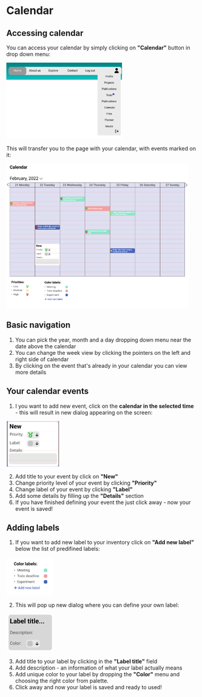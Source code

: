 # Calendar

## Accessing calendar

You can access your calendar by simply clicking on **"Calendar"** button in drop down menu:

<img src='./img/header.png' height=200>

This will transfer you to the page with your calendar, with events marked on it:

<img src='./img/calendar.png' height=380>

## Basic navigation

1. You can pick the year, month and a day dropping down menu near the date above the calendar
2. You can change the week view by clicking the pointers on the left and right side of calendar
3. By clicking on the event that's already in your calendar you can view more details 

## Your calendar events

1. I you want to add new event, click on the **calendar in the selected time** - this will result in new dialog appearing on the screen:

<img src='./img/event.png' height=120>

2. Add title to your event by click on **"New"** 
3. Change priority level of your event by clicking **"Priority"**
4. Change label of your event by clicking **"Label"**
5. Add some details by filling up the **"Details"** section
6. If you have finished defining your event the just click away - now your event is saved!

## Adding labels

1. If you want to add new label to your inventory click on **"Add new label"** below the list of predifined labels:

<img src='./img/labels.png' height=100>

2. This will pop up new dialog where you can define your own label:

<img src='./img/new label .png' height=100>

3. Add title to your label by clicking in the **"Label title"** field
4. Add description - an information of what your label actually means
5. Add unique color to your label by dropping the **"Color"** menu and choosing the right color from palette. 
6. Click away and now your label is saved and ready to used!
